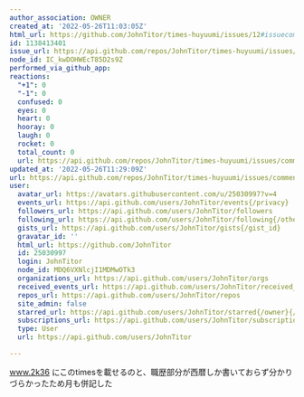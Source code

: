 ```yaml
---
author_association: OWNER
created_at: '2022-05-26T11:03:05Z'
html_url: https://github.com/JohnTitor/times-huyuumi/issues/12#issuecomment-1138413401
id: 1138413401
issue_url: https://api.github.com/repos/JohnTitor/times-huyuumi/issues/12
node_id: IC_kwDOHWEcT85D2s9Z
performed_via_github_app: 
reactions:
  "+1": 0
  "-1": 0
  confused: 0
  eyes: 0
  heart: 0
  hooray: 0
  laugh: 0
  rocket: 0
  total_count: 0
  url: https://api.github.com/repos/JohnTitor/times-huyuumi/issues/comments/1138413401/reactions
updated_at: '2022-05-26T11:29:09Z'
url: https://api.github.com/repos/JohnTitor/times-huyuumi/issues/comments/1138413401
user:
  avatar_url: https://avatars.githubusercontent.com/u/25030997?v=4
  events_url: https://api.github.com/users/JohnTitor/events{/privacy}
  followers_url: https://api.github.com/users/JohnTitor/followers
  following_url: https://api.github.com/users/JohnTitor/following{/other_user}
  gists_url: https://api.github.com/users/JohnTitor/gists{/gist_id}
  gravatar_id: ''
  html_url: https://github.com/JohnTitor
  id: 25030997
  login: JohnTitor
  node_id: MDQ6VXNlcjI1MDMwOTk3
  organizations_url: https://api.github.com/users/JohnTitor/orgs
  received_events_url: https://api.github.com/users/JohnTitor/received_events
  repos_url: https://api.github.com/users/JohnTitor/repos
  site_admin: false
  starred_url: https://api.github.com/users/JohnTitor/starred{/owner}{/repo}
  subscriptions_url: https://api.github.com/users/JohnTitor/subscriptions
  type: User
  url: https://api.github.com/users/JohnTitor

---
```

www.2k36 にこのtimesを載せるのと、職歴部分が西暦しか書いておらず分かりづらかったため月も併記した